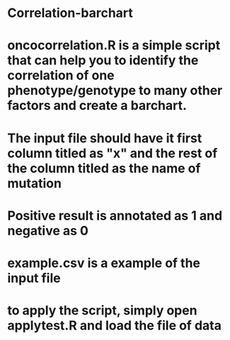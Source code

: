 # Correlation-barchart
# oncocorrelation.R is a simple script that can help you to identify the correlation of one phenotype/genotype to many other factors and create a barchart.
# The input file should have it first column titled as "x" and the rest of the column titled as the name of mutation
# Positive result is annotated as 1 and negative as 0
# example.csv is a example of the input file
# to apply the script, simply open applytest.R and load the file of data
